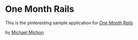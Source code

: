# One Month Rails

This is the pinteresting sample application for [*One Month Rails*](http://onemonthrails.com)

by [Michael Michon](http://elegantsolutionsdesign.com)
